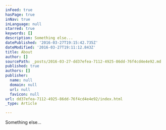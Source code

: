 ```yaml
---
inFeed: true
hasPage: true
inNav: true
inLanguage: null
starred: true
keywords: []
description: Something else...
datePublished: '2016-03-27T19:15:42.735Z'
dateModified: '2016-03-27T19:11:12.843Z'
title: About
author: []
sourcePath: _posts/2016-03-27-dd37efea-7112-4925-86dd-76f4cd4e4e92.md
published: true
authors: []
publisher:
  name: null
  domain: null
  url: null
  favicon: null
url: dd37efea-7112-4925-86dd-76f4cd4e4e92/index.html
_type: Article

---
```

Something else...